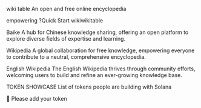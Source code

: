 wiki
table
An open and free online encyclopedia

empowering ?Quick Start wikiwikitable 


Baike
A hub for Chinese knowledge sharing, offering an open platform to explore diverse fields of expertise and learning.


Wikipedia
A global collaboration for free knowledge, empowering everyone to contribute to a neutral, comprehensive encyclopedia.


English Wikipedia
The English Wikipedia thrives through community efforts, welcoming users to build and refine an ever-growing knowledge base.

TOKEN SHOWCASE
List of tokens people are building with Solana

🙏 Please add your token
